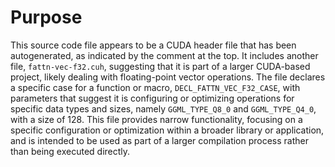 # Purpose
This source code file appears to be a CUDA header file that has been autogenerated, as indicated by the comment at the top. It includes another file, `fattn-vec-f32.cuh`, suggesting that it is part of a larger CUDA-based project, likely dealing with floating-point vector operations. The file declares a specific case for a function or macro, `DECL_FATTN_VEC_F32_CASE`, with parameters that suggest it is configuring or optimizing operations for specific data types and sizes, namely `GGML_TYPE_Q8_0` and `GGML_TYPE_Q4_0`, with a size of 128. This file provides narrow functionality, focusing on a specific configuration or optimization within a broader library or application, and is intended to be used as part of a larger compilation process rather than being executed directly.
